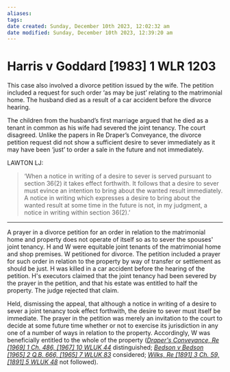 ```yaml
---
aliases: 
tags: 
date created: Sunday, December 10th 2023, 12:02:32 am
date modified: Sunday, December 10th 2023, 12:39:20 am
---
```


# Harris v Goddard [1983] 1 WLR 1203

This case also involved a divorce petition issued by the wife. The petition included a request for such order ‘as may be just’ relating to the matrimonial home. The husband died as a result of a car accident before the divorce hearing.

The children from the husband’s first marriage argued that he died as a tenant in common as his wife had severed the joint tenancy. The court disagreed. Unlike the papers in Re Draper’s Conveyance, the divorce petition request did not show a sufficient desire to sever immediately as it may have been ‘just’ to order a sale in the future and not immediately.

LAWTON LJ:

> ‘When a notice in writing of a desire to sever is served pursuant to section 36(2) it takes effect forthwith. It follows that a desire to sever must evince an intention to bring about the wanted result immediately. A notice in writing which expresses a desire to bring about the wanted result at some time in the future is not, in my judgment, a notice in writing within section 36(2).’

---

A prayer in a divorce petition for an order in relation to the matrimonial home and property does not operate of itself so as to sever the spouses' joint tenancy. H and W were equitable joint tenants of the matrimonial home and shop premises. W petitioned for divorce. The petition included a prayer for such order in relation to the property by way of transfer or settlement as should be just. H was killed in a car accident before the hearing of the petition. H's executors claimed that the joint tenancy had been severed by the prayer in the petition, and that his estate was entitled to half the property. The judge rejected that claim.

Held, dismissing the appeal, that although a notice in writing of a desire to sever a joint tenancy took effect forthwith, the desire to sever must itself be immediate. The prayer in the petition was merely an invitation to the court to decide at some future time whether or not to exercise its jurisdiction in any one of a number of ways in relation to the property. Accordingly, W was beneficially entitled to the whole of the property (_[Draper's Conveyance, Re [1969] 1 Ch. 486, [1967] 10 WLUK 44](https://uk.westlaw.com/Document/I9B2C9A60E42711DA8FC2A0F0355337E9/View/FullText.html?originationContext=document&transitionType=DocumentItem&ppcid=ce3b6da1441d49559f03532c3f7faae8&contextData=(sc.Default))_ distinguished; _[Bedson v Bedson [1965] 2 Q.B. 666, [1965] 7 WLUK 83](https://uk.westlaw.com/Document/I72ED1B10E42711DA8FC2A0F0355337E9/View/FullText.html?originationContext=document&transitionType=DocumentItem&ppcid=ce3b6da1441d49559f03532c3f7faae8&contextData=(sc.Default))_ considered; _[Wilks, Re [1891] 3 Ch. 59, [1891] 5 WLUK 48](https://uk.westlaw.com/Document/I00B75D60E42911DA8FC2A0F0355337E9/View/FullText.html?originationContext=document&transitionType=DocumentItem&ppcid=ce3b6da1441d49559f03532c3f7faae8&contextData=(sc.Default))_ not followed).
